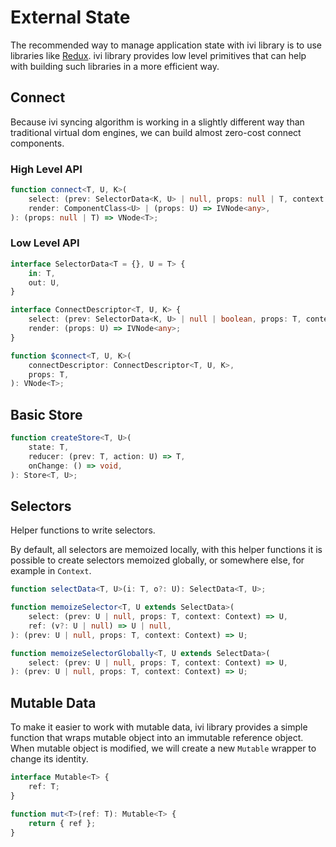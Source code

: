 # External State

The recommended way to manage application state with ivi library is to use libraries like
[Redux](http://redux.js.org/). ivi library provides low level primitives that can help with building such libraries in
a more efficient way.

## Connect

Because ivi syncing algorithm is working in a slightly different way than traditional virtual dom engines, we can build
almost zero-cost connect components.

### High Level API

```ts
function connect<T, U, K>(
    select: (prev: SelectorData<K, U> | null, props: null | T, context: Context) => SelectorData<K, U>,
    render: ComponentClass<U> | (props: U) => IVNode<any>,
): (props: null | T) => VNode<T>;
```

### Low Level API

```ts
interface SelectorData<T = {}, U = T> {
    in: T,
    out: U,
}

interface ConnectDescriptor<T, U, K> {
    select: (prev: SelectorData<K, U> | null | boolean, props: T, context: Context) => SelectorData<K, U>;
    render: (props: U) => IVNode<any>;
}

function $connect<T, U, K>(
    connectDescriptor: ConnectDescriptor<T, U, K>,
    props: T,
): VNode<T>;
```

## Basic Store

```ts
function createStore<T, U>(
    state: T,
    reducer: (prev: T, action: U) => T,
    onChange: () => void,
): Store<T, U>;
```

## Selectors

Helper functions to write selectors.

By default, all selectors are memoized locally, with this helper functions it is possible to create selectors memoized
globally, or somewhere else, for example in `Context`.

```ts
function selectData<T, U>(i: T, o?: U): SelectData<T, U>;

function memoizeSelector<T, U extends SelectData>(
    select: (prev: U | null, props: T, context: Context) => U,
    ref: (v?: U | null) => U | null,
): (prev: U | null, props: T, context: Context) => U;

function memoizeSelectorGlobally<T, U extends SelectData>(
    select: (prev: U | null, props: T, context: Context) => U,
): (prev: U | null, props: T, context: Context) => U;
```

## Mutable Data

To make it easier to work with mutable data, ivi library provides a simple function that wraps mutable object into an
immutable reference object. When mutable object is modified, we will create a new `Mutable` wrapper to change its
identity.

```ts
interface Mutable<T> {
    ref: T;
}

function mut<T>(ref: T): Mutable<T> {
    return { ref };
}
```
